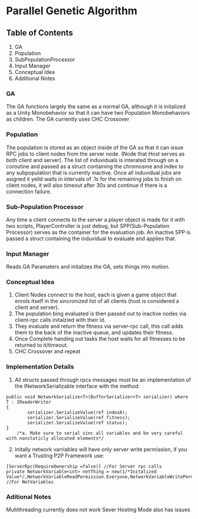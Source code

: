 # Parallel Genetic Algorithm
## Table of Contents
1. GA
2. Population
3. SubPopulationProcessor
4. Input Manager
5. Conceptual Idea
5. Additional Notes

### GA
The GA functions largely the same as a normal GA, although it is initalized as a Unity Monobehavior so that it can have two Population Monobehaviors as children. The GA currently uses CHC Crossover

### Population
The population is stored as an object inside of the GA so that it can issue RPC jobs to client nodes from the server node. (Node that Host serves as both client and server). The list of induviduals is interated through on a coroutine and passed as a struct containing the chromosme and index to any subpopulation that is currently inactive. Once all induvidual jobs are asigned it yeild waits in intervals of .1s for the remaining jobs to finish on client nodes, it will also timeout after 30s and continue if there is a connection failure.

### Sub-Population Processor
Any time a client connects to the server a player object is made for it with two scripts, PlayerController is just debug, but SPP(Sub-Population Processor) serves as the container for the evaluation job. An inactive SPP is passed a struct containing the induvidual to evaluate and applies that.

### Input Manager
Reads GA Paramaters and initalizes the GA, sets things into motion. 

### Conceptual Idea
1. Client Nodes connect to the host, each is given a game object that enrols itself in the sincronized list of all clients (host is considered a client and server). 
2. The population bing evaluated is then passed out to inactive nodes via client-rpc calls initalzied with their id. 
3. They evaluate and return the fitness via server-rpc call, this call adds them to the back of the inactive queue, and updates their fitness.
4. Once Complete handing out tasks the host waits for all fitnesses to be returned to it/timeout.
5. CHC Crossover and repeat

### Implementation Details
1. All structs passed through rpcs messages must be an implementation of the INetworkSerializable interface with the method:
```
public void NetworkSerialize<T>(BufferSerializer<T> serializer) where T : IReaderWriter
{
        serializer.SerializeValue(ref indexA);
        serializer.SerializeValue(ref fitness);
        serializer.SerializeValue(ref status);
}
    /*a. Make sure to serial sinc all variables and be very careful with nonstaticly allocated elements*/
```
    
2. Initally network varriables will have only server write permission, if you want a Trusting P2P Framework use:
```
[ServerRpc(RequireOwnership =false)] //For Server rpc calls
private NetworkVariable<int> netThing = new(1/*Initalized Value*/,NetworkVariableReadPermission.Everyone,NetworkVariableWritePermission.Owner); //For NetVariables
```

### Aditional Notes
Multithreading currently does not work
Sever Hosting Mode also has issues